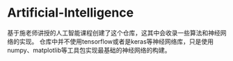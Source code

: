 # Artificial-Intelligence
基于施老师讲授的人工智能课程创建了这个仓库，这其中会收录一些算法和神经网络的实现。
仓库中并不使用tensorflow或者是keras等神经网络库，只是使用numpy、matplotlib等工具包实现最基础的神经网络的构建。
